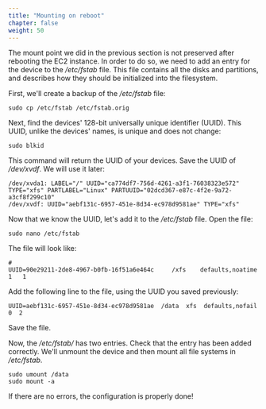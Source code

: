 ```yaml
---
title: "Mounting on reboot"
chapter: false
weight: 50
---
```


The mount point we did in the previous section is not preserved after rebooting the EC2 instance. In order to do so, we need to add an entry for the device to the _/etc/fstab_ file. This file contains all the disks and partitions, and describes how they should be initialized into the filesystem. 

First, we'll create a backup of the _/etc/fstab_ file:

```commandline
sudo cp /etc/fstab /etc/fstab.orig
```

Next, find the devices' 128-bit universally unique identifier (UUID). This UUID, unlike the devices' names, is unique and does not change:
```commandline
sudo blkid
```

This command will return the UUID of your devices. Save the UUID of _/dev/xvdf_. We will use it later:

```commandline
/dev/xvda1: LABEL="/" UUID="ca774df7-756d-4261-a3f1-76038323e572" TYPE="xfs" PARTLABEL="Linux" PARTUUID="02dcd367-e87c-4f2e-9a72-a3cf8f299c10"
/dev/xvdf: UUID="aebf131c-6957-451e-8d34-ec978d9581ae" TYPE="xfs"
```

Now that we know the UUID, let's add it to the _/etc/fstab_ file. Open the file:

```commandline
sudo nano /etc/fstab
```

The file will look like:

```code
#
UUID=90e29211-2de8-4967-b0fb-16f51a6e464c     /xfs    defaults,noatime  1   1
```

Add the following line to the file, using the UUID you saved previously:

```code
UUID=aebf131c-6957-451e-8d34-ec978d9581ae  /data  xfs  defaults,nofail  0  2
```

Save the file.

Now, the _/etc/fstab/_ has two entries. Check that the entry has been added correctly. We'll unmount the device and then mount all file systems in _/etc/fstab_.

```commandline
sudo umount /data
sudo mount -a
```

If there are no errors, the configuration is properly done!